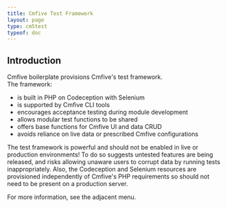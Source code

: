 ```yaml
---
title: Cmfive Test Framework
layout: page
type: cm5test
typeof: doc
---
```


## Introduction

Cmfive boilerplate provisions Cmfive's test framework.  
The framework: 
 - is built in PHP on Codeception with Selenium
 - is supported by Cmfive CLI tools
 - encourages acceptance testing during module development
 - allows modular test functions to be shared 
 - offers base functions for Cmfive UI and data CRUD
 - avoids reliance on live data or prescribed Cmfive configurations

The test framework is powerful and should not be enabled in live or production environments! To do so suggests untested features are being released, and risks allowing unaware users to corrupt data by running tests inappropriately. Also, the Codeception and Selenium resources are provisioned independently of Cmfive's PHP requirements so should not need to be present on a production server.
 
For more information, see the adjacent menu.
